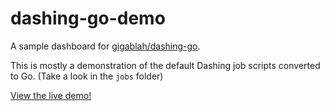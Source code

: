 dashing-go-demo
===============

A sample dashboard for [gigablah/dashing-go][1].

This is mostly a demonstration of the default Dashing job scripts converted to Go. (Take a look in the `jobs` folder)

[View the live demo!][2]

[1]: https://github.com/gigablah/dashing-go
[2]: http://dashing.kuanyen.net/
